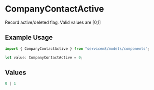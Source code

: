 # CompanyContactActive

Record active/deleted flag.  Valid values are [0,1]

## Example Usage

```typescript
import { CompanyContactActive } from "servicem8/models/components";

let value: CompanyContactActive = 0;
```

## Values

```typescript
0 | 1
```